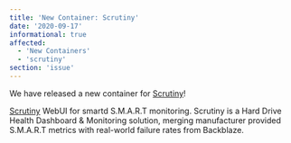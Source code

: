```yaml
---
title: 'New Container: Scrutiny'
date: '2020-09-17'
informational: true
affected:
  - 'New Containers'
  - 'scrutiny'
section: 'issue'
---
```

We have released a new container for [Scrutiny](https://github.com/linuxserver/docker-scrutiny)!

[Scrutiny](https://github.com/AnalogJ/scrutiny) WebUI for smartd S.M.A.R.T monitoring. Scrutiny is a Hard Drive Health Dashboard & Monitoring solution, merging manufacturer provided S.M.A.R.T metrics with real-world failure rates from Backblaze.